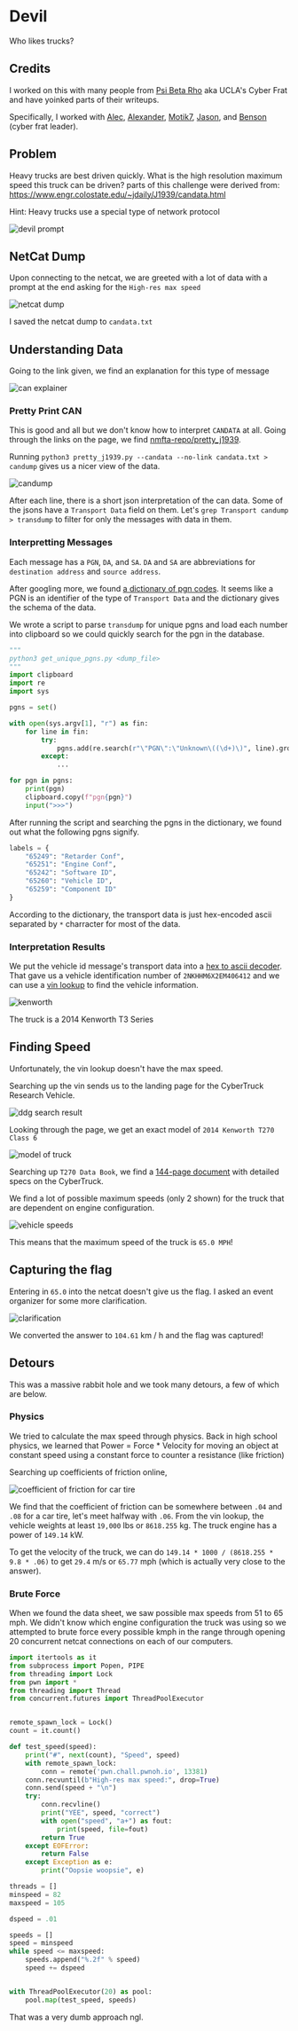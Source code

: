 # Devil

Who likes trucks?

## Credits

I worked on this with many people from [Psi Beta Rho](https://github.com/pbrucla) aka UCLA's Cyber Frat and have yoinked parts of their writeups.

Specifically, I worked with [Alec](https://github.com/burturt), [Alexander](https://github.com/awest25), [Motik7](https://github.com/Motik7), [Jason](https://github.com/ghtjason), and [Benson](https://github.com/bliutech) (cyber frat leader).

## Problem

Heavy trucks are best driven quickly. What is the high resolution maximum speed this truck can be driven? parts of this challenge were derived from: https://www.engr.colostate.edu/~jdaily/J1939/candata.html

Hint: Heavy trucks use a special type of network protocol

![devil prompt](https://i.imgur.com/ueYKYCV.png)

## NetCat Dump

Upon connecting to the netcat, we are greeted with a lot of data with a prompt at the end asking for the `High-res max speed`

![netcat dump](https://i.imgur.com/W3q1JiQ.png)

I saved the netcat dump to `candata.txt`

## Understanding Data

Going to the link given, we find an explanation for this type of message

![can explainer](https://i.imgur.com/2CHBzUx.png)


### Pretty Print CAN

This is good and all but we don't know how to interpret `CANDATA` at all. Going through the links on the page, we find [nmfta-repo/pretty_j1939](https://github.com/nmfta-repo/pretty_j1939).

Running `python3 pretty_j1939.py --candata --no-link candata.txt > candump` gives us a nicer view of the data.

![candump](https://i.imgur.com/jUkcexk.png)

After each line, there is a short json interpretation of the can data. Some of the jsons have a `Transport Data` field on them. Let's `grep Transport candump > transdump` to filter for only the messages with data in them.

### Interpretting Messages

Each message has a `PGN`, `DA`, and `SA`. `DA` and `SA` are abbreviations for `destination address` and `source address`.

After googling more, we found [a dictionary of pgn codes](https://gurtam.com/files/ftp/CAN/j1939-71.pdf). It seems like a PGN is an identifier of the type of `Transport Data` and the dictionary gives the schema of the data.

We wrote a script to parse `transdump` for unique pgns and load each number into clipboard so we could quickly search for the pgn in the database.

```python
"""
python3 get_unique_pgns.py <dump_file>
"""
import clipboard
import re
import sys

pgns = set()

with open(sys.argv[1], "r") as fin:
    for line in fin:
        try:
            pgns.add(re.search(r"\"PGN\":\"Unknown\((\d+)\)", line).group(1))
        except:
            ...

for pgn in pgns:
    print(pgn)
    clipboard.copy(f"pgn{pgn}")
    input(">>>")
```

After running the script and searching the pgns in the dictionary, we found out what the following pgns signify.

```python
labels = {
    "65249": "Retarder Conf",
    "65251": "Engine Conf",
    "65242": "Software ID",
    "65260": "Vehicle ID",
    "65259": "Component ID"
}
```

According to the dictionary, the transport data is just hex-encoded ascii separated by `*` charracter for most of the data.

### Interpretation Results

We put the vehicle id message's transport data into a [hex to ascii decoder](https://www.rapidtables.com/convert/number/hex-to-ascii.html). That gave us a vehicle identification number of `2NKHHM6X2EM406412` and we can use a [vin lookup](https://driving-tests.org/vin-decoder/) to find the vehicle information.

![kenworth](https://user-images.githubusercontent.com/50760816/200149607-84847b17-fbd1-436a-9d75-afab56423689.png)

The truck is a 2014 Kenworth T3 Series

## Finding Speed

Unfortunately, the vin lookup doesn't have the max speed.

Searching up the vin sends us to the landing page for the CyberTruck Research Vehicle.

![ddg search result](https://i.imgur.com/3nPJcch.png)

Looking through the page, we get an exact model of `2014 Kenworth T270 Class 6`

![model of truck](https://i.imgur.com/Kv6XdEk.png)

Searching up `T270 Data Book`, we find a [144-page document](https://www.escnj.us/cms/lib/NJ02211024/Centricity/Domain/318/2020%20Kenworth%20T270%20Data%20Book.pdf) with detailed specs on the CyberTruck.

We find a lot of possible maximum speeds (only 2 shown) for the truck that are dependent on engine configuration.

![vehicle speeds](https://i.imgur.com/BsRKk9h.png)

This means that the maximum speed of the truck is `65.0 MPH`!

## Capturing the flag

Entering in `65.0` into the netcat doesn't give us the flag. I asked an event organizer for some more clarification.

![clarification](https://i.imgur.com/ox58fwi.png)

We converted the answer to `104.61` km / h and the flag was captured!

## Detours

This was a massive rabbit hole and we took many detours, a few of which are below.

### Physics

We tried to calculate the max speed through physics. Back in high school physics, we learned that Power = Force * Velocity for moving an object at constant speed using a constant force to counter a resistance (like friction)

Searching up coefficients of friction online,

![coefficient of friction for car tire](https://i.imgur.com/mBgqsLt.png)

We find that the coefficient of friction can be somewhere between `.04` and `.08` for a car tire, let's meet halfway with `.06`. From the vin lookup, the vehicle weights at least `19,000` lbs or `8618.255` kg. The truck engine has a power of `149.14` kW.

To get the velocity of the truck, we can do `149.14 * 1000 / (8618.255 * 9.8 * .06)` to get `29.4` m/s or `65.77` mph (which is actually very close to the answer). 

### Brute Force

When we found the data sheet, we saw possible max speeds from 51 to 65 mph. We didn't know which engine configuration the truck was using so we attempted to brute force every possible kmph in the range through opening 20 concurrent netcat connections on each of our computers.

```python
import itertools as it
from subprocess import Popen, PIPE
from threading import Lock
from pwn import *
from threading import Thread
from concurrent.futures import ThreadPoolExecutor


remote_spawn_lock = Lock()
count = it.count()

def test_speed(speed):
    print("#", next(count), "Speed", speed)
    with remote_spawn_lock:
        conn = remote('pwn.chall.pwnoh.io', 13381)
    conn.recvuntil(b"High-res max speed:", drop=True)
    conn.send(speed + "\n")
    try:
        conn.recvline()
        print("YEE", speed, "correct")
        with open("speed", "a+") as fout:
            print(speed, file=fout)
        return True
    except EOFError:
        return False
    except Exception as e:
        print("Oopsie woopsie", e)

threads = []
minspeed = 82
maxspeed = 105

dspeed = .01

speeds = []
speed = minspeed
while speed <= maxspeed:
    speeds.append("%.2f" % speed)
    speed += dspeed


with ThreadPoolExecutor(20) as pool:
    pool.map(test_speed, speeds)
```

That was a very dumb approach ngl.